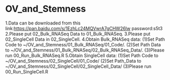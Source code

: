# OV_and_Stemness
1.Data can be downloaded from this link:https://pan.baidu.com/s/1EzhLc24MQVwrA7gCHW26lw
  password:s5t3
2.Please put 02_Bulk_RNASeq Data to 01_Bulk_RNASeq.
3.Please put 02_SingleCell Data in 02_SingleCell.
4.Obtain Bulk_RNASeq data:
  (1)Set Path Code to ~/OV_and_Stemness/01_Bulk_RNASeq/01_Code/.
  (2)Set Path Data to ~/OV_and_Stemness/01_Bulk_RNASeq/02_Bulk_RNASeq_Data/.
  (3)Please run 00_Run_Bulk_RNASeq.R
5.Obtain SingleCell data:
  (1)Set Path Code to ~/OV_and_Stemness/02_SingleCell/01_Code/
  (2)Set Path_Data to ~/OV_and_Stemness/02_SingleCell/02_SingleCell_Data/
  (3)Please run 00_Run_SingleCell.R
